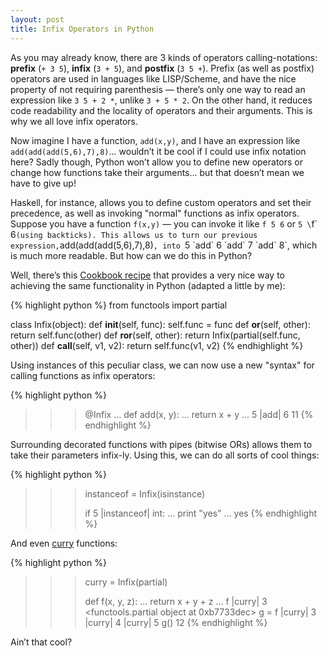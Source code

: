 ```yaml
---
layout: post
title: Infix Operators in Python
---
```


As you may already know, there are 3 kinds of operators calling-notations: **prefix** (`+ 3 5`), 
**infix** (``3 + 5``), and **postfix** (`3 5 +`). Prefix (as well as postfix) operators are used 
in languages like LISP/Scheme, and have the nice property of not requiring parenthesis — 
there’s only one way to read an expression like `3 5 + 2 *`, unlike `3 + 5 * 2`. 
On the other hand, it reduces code readability and the locality of operators and their arguments.
This is why we all love infix operators.

Now imagine I have a function, `add(x,y)`, and I have an expression like `add(add(add(5,6),7),8)`...
wouldn’t it be cool if I could use infix notation here? Sadly though, Python won’t allow you to 
define new operators or change how functions take their arguments... but that doesn’t 
mean we have to give up!

Haskell, for instance, allows you to define custom operators and set their precedence, as well 
as invoking "normal" functions as infix operators. Suppose you have a function `f(x,y)` — you 
can invoke it like `f 5 6` or `5 \`f\` 6` (using backticks). This allows us to turn our previous 
expression, `add(add(add(5,6),7),8)`, into `5 \`add\` 6 \`add\` 7 \`add\` 8`, which is much 
more readable. But how can we do this in Python?

Well, there’s this [Cookbook recipe](http://code.activestate.com/recipes/384122-infix-operators/) 
that provides a very nice way to achieving the same functionality in Python (adapted a little by me):

{% highlight python %}
from functools import partial

class Infix(object):
    def __init__(self, func):
        self.func = func
    def __or__(self, other):
        return self.func(other)
    def __ror__(self, other):
        return Infix(partial(self.func, other))
    def __call__(self, v1, v2):
        return self.func(v1, v2)
{% endhighlight %}

Using instances of this peculiar class, we can now use a new "syntax" for calling functions as 
infix operators:

{% highlight python %}
>>> @Infix
... def add(x, y):
...     return x + y
...
>>> 5 |add| 6
11
{% endhighlight %}

Surrounding decorated functions with pipes (bitwise ORs) allows them to take their parameters 
infix-ly. Using this, we can do all sorts of cool things:

{% highlight python %}
>>> instanceof = Infix(isinstance)
>>>
>>> if 5 |instanceof| int:
...     print "yes"
...
yes
{% endhighlight %}

And even [curry](http://en.wikipedia.org/wiki/Currying) functions:

{% highlight python %}
>>> curry = Infix(partial)
>>>
>>> def f(x, y, z):
...     return x + y + z
...
>>> f |curry| 3
<functools.partial object at 0xb7733dec>
>>> g = f |curry| 3 |curry| 4 |curry| 5
>>> g()
12
{% endhighlight %}

Ain’t that cool?